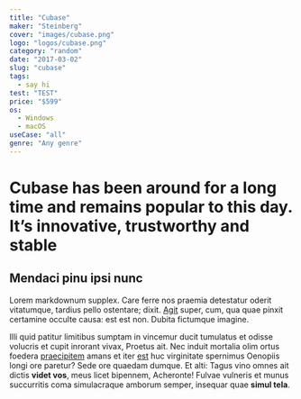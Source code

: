 ```yaml
---
title: "Cubase"
maker: "Steinberg"
cover: "images/cubase.png"
logo: "logos/cubase.png"
category: "random"
date: "2017-03-02"
slug: "cubase"
tags:
  - say hi
test: "TEST"
price: "$599"
os:
  - Windows
  - macOS
useCase: "all"
genre: "Any genre"
---
```


# Cubase has been around for a long time and remains popular to this day. It’s innovative, trustworthy and stable

## Mendaci pinu ipsi nunc

Lorem markdownum supplex. Care ferre nos praemia detestatur oderit vitatumque,
tardius pello ostentare; dixit. [Agit](http://accessit.net/) super, cum, qua
quae pinxit certamine occulte causa: est est non. Dubita fictumque imagine.

Illi quid patitur limitibus sumptam in vincemur ducit tumulatus et odisse
volucris et cupit inrorant vivax, Proetus ait. Nec induit mortalia olim ortus
foedera [praecipitem](http://www.pontumferae.io/protinuset.html) amans et iter
[est](http://casuquefuit.io/murmurevestrum.aspx) huc virginitate spernimus
Oenopiis longi ore paretur? Sede ore quaedam dumque. Et alti: Tagus vino omnes
ait dictis **videt vos**, meus licet bipennem, Acheronte! Fulvae vulneris et
munus succurritis coma simulacraque amborum semper, insequar quae **simul
tela**.
